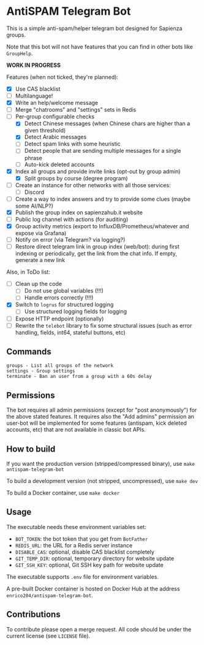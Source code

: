 # AntiSPAM Telegram Bot

This is a simple anti-spam/helper telegram bot designed for Sapienza groups.

Note that this bot will not have features that you can find in other bots like `GroupHelp`.

**WORK IN PROGRESS**

Features (when not ticked, they're planned):

* [X] Use CAS blacklist
* [ ] Multilanguage!
* [X] Write an help/welcome message
* [ ] Merge "chatrooms" and "settings" sets in Redis
* [ ] Per-group configurable checks
    * [x] Detect Chinese messages (when Chinese chars are higher than a given threshold)
    * [X] Detect Arabic messages
    * [ ] Detect spam links with some heuristic
    * [ ] Detect people that are sending multiple messages for a single phrase
    * [ ] Auto-kick deleted accounts
* [x] Index all groups and provide invite links (opt-out by group admin)
    * [X] Split groups by course (degree program)
* [ ] Create an instance for other networks with all those services:
    * [ ] Discord
* [ ] Create a way to index answers and try to provide some clues (maybe some AI/NLP?)
* [X] Publish the group index on sapienzahub.it website
* [ ] Public log channel with actions (for auditing)
* [X] Group activity metrics (export to InfluxDB/Prometheus/whatever and expose via Grafana)
* [ ] Notify on error (via Telegram? via logging?)
* [ ] Restore direct telegram link in group index (web/bot): during first indexing or periodically, get the link from the chat info. If empty, generate a new link

Also, in ToDo list:

* [ ] Clean up the code
    * [ ] Do not use global variables (!!!)
    * [ ] Handle errors correctly (!!!)
* [x] Switch to `logrus` for structured logging
    * [ ] Use structured logging fields for logging
* [ ] Expose HTTP endpoint (optionally)
* [ ] Rewrite the `telebot` library to fix some structural issues (such as error handling, fields, int64, stateful buttons, etc)

## Commands

```
groups - List all groups of the network
settings - Group settings
terminate - Ban an user from a group with a 60s delay
```

## Permissions

The bot requires all admin permissions (except for "post anonymously") for the above stated features.
It requires also the "Add admins" permission an user-bot will be implemented for some features
(antispam, kick deleted accounts, etc) that are not available in classic bot APIs.

## How to build

If you want the production version (stripped/compressed binary), use `make antispam-telegram-bot`

To build a development version (not stripped, uncompressed), use `make dev`

To build a Docker container, use `make docker`

## Usage

The executable needs these environment variables set:

* `BOT_TOKEN`: the bot token that you get from `BotFather`
* `REDIS_URL`: the URL for a Redis server instance
* `DISABLE_CAS`: optional, disable CAS blacklist completely
* `GIT_TEMP_DIR`: optional, temporary directory for website update
* `GIT_SSH_KEY`: optional, Git SSH key path for website update

The executable supports `.env` file for environment variables.

A pre-built Docker container is hosted on Docker Hub at the address `enrico204/antispam-telegram-bot`.

## Contributions

To contribute please open a merge request. All code should be under the current license
(see `LICENSE` file).